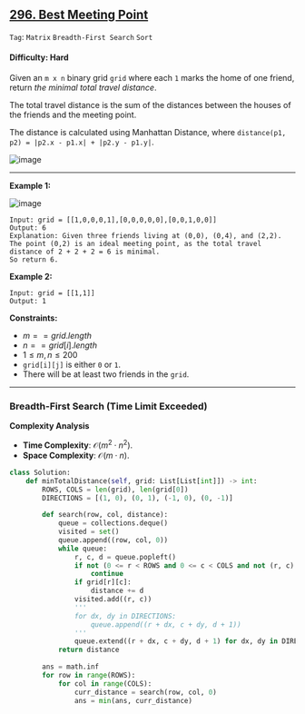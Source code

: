 ## [296. Best Meeting Point](https://leetcode.com/problems/best-meeting-point)

```Tag```: ```Matrix``` ```Breadth-First Search``` ```Sort```

#### Difficulty: Hard

Given an ```m x n``` binary grid ```grid``` where each ```1``` marks the home of one friend, return _the minimal total travel distance_.

The total travel distance is the sum of the distances between the houses of the friends and the meeting point.

The distance is calculated using Manhattan Distance, where ```distance(p1, p2) = |p2.x - p1.x| + |p2.y - p1.y|```.

![image](https://github.com/quananhle/Python/assets/35042430/34091cd1-0a46-48f5-ab5a-854e92547fcf)

---

__Example 1:__

![image](https://assets.leetcode.com/uploads/2021/03/14/meetingpoint-grid.jpg)
```
Input: grid = [[1,0,0,0,1],[0,0,0,0,0],[0,0,1,0,0]]
Output: 6
Explanation: Given three friends living at (0,0), (0,4), and (2,2).
The point (0,2) is an ideal meeting point, as the total travel distance of 2 + 2 + 2 = 6 is minimal.
So return 6.
```

__Example 2:__
```
Input: grid = [[1,1]]
Output: 1
```

__Constraints:__

- $m == grid.length$
- $n == grid[i].length$
- $1 \le m, n \le 200$
- ```grid[i][j]``` is either ```0``` or ```1```.
- There will be at least two friends in the ```grid```.

---

### Breadth-First Search (Time Limit Exceeded)

__Complexity Analysis__

- __Time Complexity__: $\mathcal{O}(m^2 \cdot n^2)$.
- __Space Complexity__: $\mathcal{O}(m \cdot n)$.

```Python
class Solution:
    def minTotalDistance(self, grid: List[List[int]]) -> int:
        ROWS, COLS = len(grid), len(grid[0])
        DIRECTIONS = [(1, 0), (0, 1), (-1, 0), (0, -1)]
        
        def search(row, col, distance):
            queue = collections.deque()
            visited = set()
            queue.append((row, col, 0))
            while queue:
                r, c, d = queue.popleft()
                if not (0 <= r < ROWS and 0 <= c < COLS and not (r, c) in visited):
                    continue
                if grid[r][c]:
                    distance += d
                visited.add((r, c))
                '''
                for dx, dy in DIRECTIONS:
                    queue.append((r + dx, c + dy, d + 1))
                '''
                queue.extend((r + dx, c + dy, d + 1) for dx, dy in DIRECTIONS)
            return distance
        
        ans = math.inf
        for row in range(ROWS):
            for col in range(COLS):
                curr_distance = search(row, col, 0)
                ans = min(ans, curr_distance)
```

